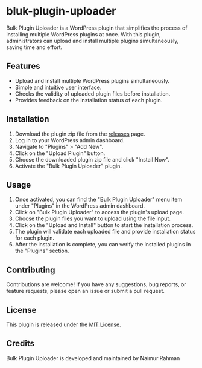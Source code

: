# bluk-plugin-uploader
Bulk Plugin Uploader is a WordPress plugin that simplifies the process of installing multiple WordPress plugins at once. With this plugin, administrators can upload and install multiple plugins simultaneously, saving time and effort.

## Features

- Upload and install multiple WordPress plugins simultaneously.
- Simple and intuitive user interface.
- Checks the validity of uploaded plugin files before installation.
- Provides feedback on the installation status of each plugin.

## Installation

1. Download the plugin zip file from the [releases](https://github.com/naimur444/bulk-plugin-uploader) page.
2. Log in to your WordPress admin dashboard.
3. Navigate to "Plugins" > "Add New".
4. Click on the "Upload Plugin" button.
5. Choose the downloaded plugin zip file and click "Install Now".
6. Activate the "Bulk Plugin Uploader" plugin.

## Usage

1. Once activated, you can find the "Bulk Plugin Uploader" menu item under "Plugins" in the WordPress admin dashboard.
2. Click on "Bulk Plugin Uploader" to access the plugin's upload page.
3. Choose the plugin files you want to upload using the file input.
4. Click on the "Upload and Install" button to start the installation process.
5. The plugin will validate each uploaded file and provide installation status for each plugin.
6. After the installation is complete, you can verify the installed plugins in the "Plugins" section.

## Contributing

Contributions are welcome! If you have any suggestions, bug reports, or feature requests, please open an issue or submit a pull request.

## License

This plugin is released under the [MIT License](https://opensource.org/licenses/MIT).

## Credits

Bulk Plugin Uploader is developed and maintained by Naimur Rahman
